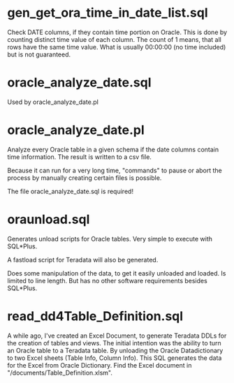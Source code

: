 gen_get_ora_time_in_date_list.sql
=================================
Check DATE columns, if they contain time portion on Oracle.
This is done by counting distinct time value of each column.
The count of 1 means, that all rows have the same time value.
What is usually 00:00:00 (no time included) but is not guaranteed.

oracle_analyze_date.sql
=======================
Used by oracle_analyze_date.pl

oracle_analyze_date.pl
======================
Analyze every Oracle table in a given schema if the date columns contain time information.
The result is written to a csv file.

Because it can run for a very long time, "commands" to pause or abort the
process by manually creating certain files is possible.

The file oracle_analyze_date.sql is required!

oraunload.sql
=============
Generates unload scripts for Oracle tables. Very simple to execute with SQL*Plus.

A fastload script for Teradata will also be generated.

Does some manipulation of the data, to get it easily unloaded and loaded.
Is limited to line length. But has no other software requirements besides SQL*Plus.

read_dd4Table_Definition.sql
============================
A while ago, I've created an Excel Document, to generate Teradata DDLs for the creation of tables and views.
The initial intention was the ability to turn an Oracle table to a Teradata table.
By unloading the Oracle Datadictionary to two Excel sheets (Table Info, Column Info).
This SQL generates the data for the Excel from Oracle Dictionary.
Find the Excel document in "/documents/Table_Definition.xlsm".
